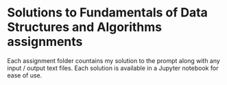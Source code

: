 # Solutions to Fundamentals of Data Structures and Algorithms assignments
Each assignment folder countains my solution to the prompt along with any input / output text files. Each solution is available in a Jupyter notebook for ease of use.